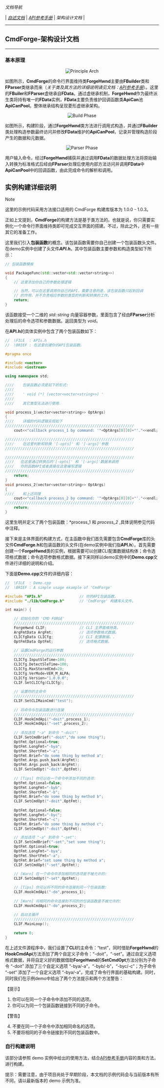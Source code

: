 ﻿*文档导航*

| [*自述文档*](../README.md) | [*API参考手册*](APIGuide.md) | *架构设计文档* |

---

## CmdForge-架构设计文档

---

### 基本原理

<p align="center">
    <img src="./res/images/Principle-Arch.png" alt="Principle Arch">
</p>

如图所示，**CmdForge**的命令行界面维持类**ForgeHwnd**主要由**FBuilder**类和**FParser**类继承而来（*关于类及其方法的详细说明请见文档：[API参考手册](APIGuide.md)*）。这里的**FBuiler**和**FParser**虚继承自**FData**。通过虚继承机制，**ForgeHwnd**作为最终派生类将持有唯一的**FData**实例，**FData**主要负责维护回调函数类**ApiCan**池**ApiCanPool**。整体继承结构呈现菱形虚继承架构。

<p align="center">
    <img src="./res/images/Principle-BuildPhase.png" alt="Build Phase">
</p>

如图所示，构建阶段，通过**ForgeHwnd**类方法进行调用式构造，并通过**FBuilder**类处理构造参数最终访问并修改**FData**维护的**ApiCanPool**，记录并管理构造阶段产生的数据和元数据。

<p align="center">
    <img src="./res/images/Principle-ParserPhase.png" alt="Parser Phase">
</p>

用户输入命令，经过**ForgeHwnd**捕获并通过调用**FData**的数据处理方法将原始输入转换为标准格式后经由**FParser**处理后使用内部方法访问并调用**FData**中**ApiCanPool**中的回调函数，由此完成命令的解析和调用。

## 实例构建详细说明

> [!NOTE]
> 这里的示例代码采用方法接口适用的 CmdForge 构建库版本为 1.0.0 - 1.0.3。

正如上文提到，**CmdForge**的构建方法是基于类方法的。也就是说，你只需要实例化一个命令行界面维持类即可完成交互界面的搭建。不过，除此之外，还有一些其它的准备工作。

这里我们引入**包装函数**的概念。该包装函数需要你自己创建一个包装函数头文件。在demo实例中创建了头文件***API.h***。其中包装函数主要参数和构造类型如下所示：

```cpp
// 包装函数模板

void PackageFunc(std::vector<std::vector<string>>)
{
	// 这里添加你自己的参数处理逻辑

	// 当然，可以在这里调用你自己的API，需要注意的是，该包装函数只起到回调
	// 的作用，并不负责相应参数的类型的判断和转换的工作。
	return;
}
```

该函数接受一个二维的 *std::string* 向量容器参数，里面包含了经由**FParser**分析处理后的命令选项和参数数据。返回类型为 *void*。

在**API.h**的具体实例中包含了两个包装函数如下：

```cpp
//  \FILE  : APIs.h
//  \BRIEF : 在这里创建你的API包装函数。

#pragma once

#include <vector>
#include <iostream>

using namespace std;

////    包装函数必须是如下的形式:
////
////    ' void (*) (vector<vector<string>>) '
////
////    其它类型无法进行使用.

void process_1(vector<vector<string>> OptArgs)
{
////    详细的代码逻辑实现如下
///////////////////////////////////////////////////////////
	cout<<"callback process_1 by command: '"+OptArgs[0][0]+"'."<<endl;

///////////////////////////////////////////////////////////
////    在这里判断和转换 '[-opts]' 和 '[-args]'参数 
///////////////////////////////////////////////////////////

///////////////////////////////////////////////////////////
////   在这里通过转换后的'[-opts]' 和 '[-args]'数据来调用
////   你的函数API或者直接在这里编写逻辑
///////////////////////////////////////////////////////////
	return;
}
void process_2(vector<vector<string>> OptArgs)
{
////    和上述同理
	cout<<"callback process_2 by command: '"+OptArgs[0][0]+"'."<<endl;
///////////////////////////////////////////////////////////
	return;
}
```

这里生明并定义了两个包装函数：*process_1 和 *process_2* ,具体说明参见代码中注释。

接下来是主体界面的构建方式，在主函数中我们首先需要包含**CmdForge**库的头文件**CmdForge.h**和包装函数的头文件(在demo实例中我们指**API.h**）。首先需要创建一个**ForgeHwnd**类的实例，根据需要可以创建CLI配置数据结构体；命令选项格式数据；命令选项参数格式数据。接下来同样以demo实例中的**Demo.cpp**文件进行详细的说明和介绍。

下面是**Demo.cpp**文件的详细内容：

```cpp
//  \FILE  : Demo.cpp
//  \BRIEF : A simple usage example of 'CmdForge'

#include "APIs.h"                 // 你的API包装函数。
#include "./lib/CmdForge.h"       // 'CmdForge' 构建库头文件。

int main() {

    // 初始化你的 'CMD FORGE'
    ///////////////////////////////////////////////////////
    ForgeHwnd CLIF;               // CLI 主界面维持类。
    ArgFmtData ArgFmt;            // 选项参数格式数据。
    CLICfgData CLICfg;            // CLI 配置数据。.
    OptFmtData OptFmt;            // 选项格式数据。
    
    // 设置CmdForge的运行参数
    ///////////////////////////////////////////////////////
    CLICfg.InputSleTime=100;
    CLICfg.DetectSleTime=100;
    CLICfg.MaxStoredCmd=20;
    CLICfg.VerMode=VER_M_ALPA;
    CLICfg.Version="1.0.0.0";
    CLIF.SetCLICfg(CLICfg);
    
    // 设置你的主命令
    ///////////////////////////////////////////////////////
    CLIF.SetCLIMainCmd("test");
    
    // 将命令与包装函数进行连接
    ///////////////////////////////////////////////////////
    CLIF.HookCmdApi("-doit",process_1);
    CLIF.HookCmdApi("-set",process_2);
    
    // 添加选项 "-a" 到命令 "-doit":
    CLIF.SetCmdBrief("-doit","do some thing");
    OptFmt.Optional=true;
    OptFmt.LongFmt="-bya";
    OptFmt.ShortFmt="-a";
    OptFmt.Brief="do some thing by method a";
    OptFmt.Args.push_back(ArgFmt);
    OptFmt.Args.push_back(ArgFmt);
    CLIF.SetCmdOpt("-doit",OptFmt);
    
    // [Tips] 你可以在一个命令中添加不同的选项:
    OptFmt.Optional=false;
    OptFmt.LongFmt="-byb";
    OptFmt.ShortFmt="-b";
    OptFmt.Brief="do some thing by method b";
    CLIF.SetCmdOpt("-doit",OptFmt);
    
    OptFmt.Optional=false;
    OptFmt.LongFmt="-byc";
    OptFmt.ShortFmt="-c";
    OptFmt.Brief="do some thing by method c";
    CLIF.SetCmdOpt("-doit",OptFmt);

    // 添加选项 "-a" 到命令 "-set":
    CLIF.SetCmdBrief("-set","set some thing");
    OptFmt.Optional=true;
    OptFmt.LongFmt="-bya";
    OptFmt.ShortFmt="-a";
    OptFmt.Brief="set some thing by method a";
    CLIF.SetCmdOpt("-set",OptFmt);
    
    // [Warn] 在一个命令中添加相同的选项是不被允许的:
    CLIF.SetCmdOpt("-set",OptFmt);

    // [Tips] 你可以将不同的命令连接到同一个包装函数:
    CLIF.HookCmdApi("-do",process_1);
    
    // [Warn] 将相同的命令连接到不同的的包装函数是不被允许的:
    CLIF.HookCmdApi("-do",process_2);
    
    // 启动主循环
    ///////////////////////////////////////////////////////
    CLIF.MainLoop();
    
    return 0;
}
```

在上述文件源程序中，我们设置了**CLI**的主命令：“test”，同时借助**ForgeHwnd**的**HookCmdApi**方法添加了两个自定义子命令：“-doit”，“-set”。通过自定义选项格式数据，并将自定义好的数据借助**ForgeHwnd**的**SetCmdOpt**方法分别为子命令 “-doit” 添加了三个自定义选项 “-bya/-a”，“-byb/-b”，“-byc/-c”；为子命令 “-set“ 添加了一个自定义选项 “-bya/-a”。完成了命令行界面的基础构建。同时，同时我们在示例demo中给出了两个方法提示和两个方法警告：

【提示】

1. 你可以在同一个子命令中添加不同的选项。
2. 你可以为同一个包装函数链接到不同的子命令。

【警告】

4. 不要在同一个子命令中添加相同命名的选项。
5. 不要将相同的子命令链接到不同的包装函数中。

### 自行构建说明

该部分请参照 demo 实例中给出的使用方法，结合[API参考手册](APIGuide.md)内容的类和方法，进行构建。

提示：需要注意，由于项目尚处于早期阶段，本文档的示例代码会与当前版本有所不同，请以最新版本的 demo 示例为准。